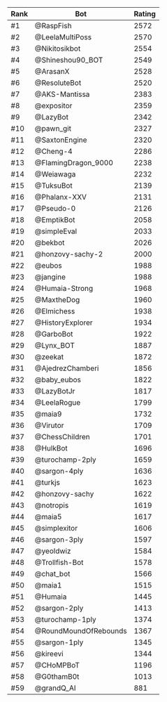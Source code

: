 Rank|Bot|Rating
---|---|---
#1|@RaspFish|2572
#2|@LeelaMultiPoss|2570
#3|@Nikitosikbot|2554
#4|@Shineshou90_BOT|2549
#5|@ArasanX|2528
#6|@ResoluteBot|2520
#7|@AKS-Mantissa|2383
#8|@expositor|2359
#9|@LazyBot|2342
#10|@pawn_git|2327
#11|@SaxtonEngine|2320
#12|@Cheng-4|2286
#13|@FlamingDragon_9000|2238
#14|@Weiawaga|2232
#15|@TuksuBot|2139
#16|@Phalanx-XXV|2131
#17|@Pseudo-0|2126
#18|@EmptikBot|2058
#19|@simpleEval|2033
#20|@bekbot|2026
#21|@honzovy-sachy-2|2000
#22|@eubos|1988
#23|@jangine|1988
#24|@Humaia-Strong|1968
#25|@MaxtheDog|1960
#26|@Elmichess|1938
#27|@HistoryExplorer|1934
#28|@GarboBot|1922
#29|@Lynx_BOT|1887
#30|@zeekat|1872
#31|@AjedrezChamberi|1856
#32|@baby_eubos|1822
#33|@LazyBotJr|1817
#34|@LeelaRogue|1799
#35|@maia9|1732
#36|@Virutor|1709
#37|@ChessChildren|1701
#38|@HulkBot|1696
#39|@turochamp-2ply|1659
#40|@sargon-4ply|1636
#41|@turkjs|1623
#42|@honzovy-sachy|1622
#43|@notropis|1619
#44|@maia5|1617
#45|@simplexitor|1606
#46|@sargon-3ply|1597
#47|@yeoldwiz|1584
#48|@Trollfish-Bot|1578
#49|@chat_bot|1566
#50|@maia1|1515
#51|@Humaia|1445
#52|@sargon-2ply|1413
#53|@turochamp-1ply|1374
#54|@RoundMoundOfRebounds|1367
#55|@sargon-1ply|1345
#56|@kireevi|1344
#57|@CHoMPBoT|1196
#58|@G0thamB0t|1013
#59|@grandQ_AI|881
